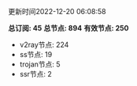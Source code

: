 更新时间2022-12-20 06:08:58

**总订阅: 45**
**总节点: 894**
**有效节点: 250**
- v2ray节点: 224
- ss节点: 19
- trojan节点: 5
- ssr节点: 2
